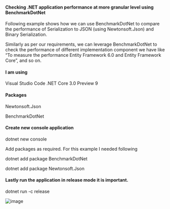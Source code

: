 #### Checking .NET application performance at more granular level using BenchmarkDotNet
Following example shows how we can use BenchmarkDotNet to compare the performance of Serialization to JSON (using Newtonsoft.Json) and Binary Serialization. 

Similarly as per our requirements, we can leverage BenchmarkDotNet to check the performance of different implementation component we have like “To measure the performance Entity Framework 6.0 and Entity Framework Core”, and so on.

####  I am using

Visual Studio Code
 .NET Core 3.0 Preview 9
 
#### Packages 

Newtonsoft.Json

BenchmarkDotNet


####  Create new console application

dotnet new console

Add packages as required. For this example I needed following

dotnet add package BenchmarkDotNet

dotnet add package Newtonsoft.Json

####  Lastly run the application in release mode it is important.

dotnet run -c release

![image](https://user-images.githubusercontent.com/1701237/65369731-2ef85880-dc51-11e9-9f2e-a092832f2c77.png)
